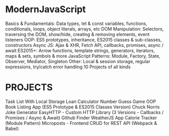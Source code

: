 # ModernJavaScript

Basics & Fundamentals: Data types, let & const variables, functions, conditionals, loops, object literals, arrays, etc
DOM Manipulation: Selectors, traversing the DOM, show/hide, creating & removing elements, event listeners
OOP: ES5 prototypes, inheritance, ES2015 classes & sub-classes, constructors
Async JS: Ajax & XHR, Fetch API, callbacks, promises, async / await
ES2015+: Arrow functions, template strings, generators, iterators, maps & sets, symbols & more
JavaScript Patterns: Module, Factory, State, Observer, Mediator, Singleton
Other: Local & session storage, regular expressions, try/catch error handling
10 Projects of all kinds

# PROJECTS #

Task List With Local Storage
Loan Calculator
Number Guess Game
OOP Book Listing App (ES5 Prototype & ES2015 Classes Version)
Chuck Norris Joke Generator
EasyHTTP - Custom HTTP Library (3 Versions - Callbacks / Promises / Async & Await)
Github Finder
WeatherJS App
Calorie Tracker (Module Pattern)
Microposts - Frontend CRUD for REST API (Webpack & Babel)
